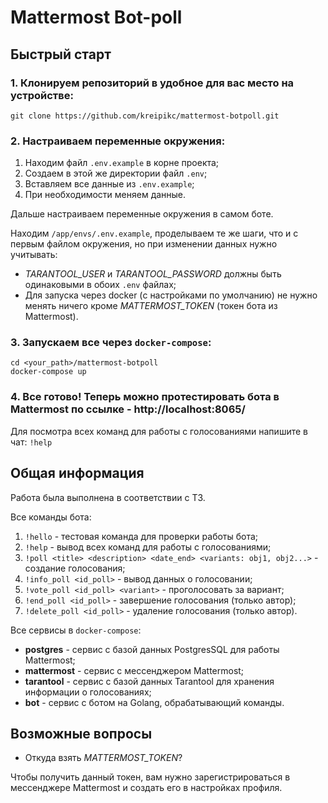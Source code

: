 # Mattermost Bot-poll
## Быстрый старт
### 1. Клонируем репозиторий в удобное для вас место на устройстве:
```
git clone https://github.com/kreipikc/mattermost-botpoll.git
```
### 2. Настраиваем переменные окружения:
 1. Находим файл `.env.example` в корне проекта;
 2. Создаем в этой же директории файл `.env`;
 3. Вставляем все данные из `.env.example`;
 4. При необходимости меняем данные.

Дальше настраиваем переменные окружения в самом боте.

Находим `/app/envs/.env.example`, проделываем те же шаги, что и с первым файлом окружения, но при изменении данных нужно учитывать:
- *TARANTOOL_USER* и *TARANTOOL_PASSWORD* должны быть одинаковыми в обоих `.env` файлах;
- Для запуска через docker (с настройками по умолчанию) не нужно менять ничего кроме *MATTERMOST_TOKEN* (токен бота из Mattermost).

### 3. Запускаем все через `docker-compose`:
```
cd <your_path>/mattermost-botpoll
docker-compose up
```

### 4. Все готово! Теперь можно протестировать бота в Mattermost по ссылке - http://localhost:8065/
Для посмотра всех команд для работы с голосованиями напишите в чат: `!help`

## Общая информация
Работа была выполнена в соответствии с ТЗ.

Все команды бота:
1. `!hello` - тестовая команда для проверки работы бота;
2. `!help` - вывод всех команд для работы с голосованиями;
3. `!poll <title> <description> <date_end> <variants: obj1, obj2...>` - создание голосования;
4. `!info_poll <id_poll>` - вывод данных о голосовании;
5. `!vote_poll <id_poll> <variant>` - проголосовать за вариант;
6. `!end_poll <id_poll>` - завершение голосования (только автор);
7. `!delete_poll <id_poll>` - удаление голосования (только автор).

Все сервисы в `docker-compose`:
- **postgres** - сервис с базой данных PostgresSQL для работы Mattermost;
- **mattermost** - сервис с мессенджером Mattermost;
- **tarantool** - сервис с базой данных Tarantool для хранения информации о голосованиях;
- **bot** - сервис с ботом на Golang, обрабатывающий команды.

## Возможные вопросы
- Откуда взять *MATTERMOST_TOKEN*?

Чтобы получить данный токен, вам нужно зарегистрироваться в мессенджере Mattermost и создать его в настройках профиля.
